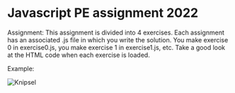 # Javascript PE assignment 2022
Assignment: This assignment is divided into 4 exercises. Each assignment has an associated .js file in which you write the solution. You make exercise 0 in exercise0.js, you make exercise 1 in exercise1.js, etc. 
Take a good look at the HTML code when each exercise is loaded.

Example:

![Knipsel](https://user-images.githubusercontent.com/82269000/162575154-64794d91-8bf6-4805-a6eb-15773556cd54.JPG)
